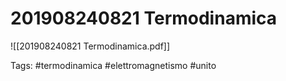 # 201908240821 Termodinamica
![[201908240821 Termodinamica.pdf]]

Tags:
	#termodinamica
	#elettromagnetismo
	#unito 